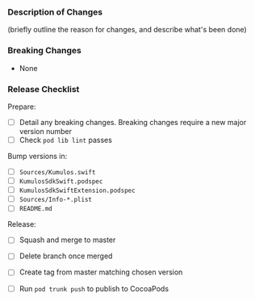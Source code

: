 ### Description of Changes

(briefly outline the reason for changes, and describe what's been done)

### Breaking Changes

-   None

### Release Checklist

Prepare:

-   [ ] Detail any breaking changes. Breaking changes require a new major version number
-   [ ] Check `pod lib lint` passes

Bump versions in:

-   [ ] `Sources/Kumulos.swift`
-   [ ] `KumulosSdkSwift.podspec`
-   [ ] `KumulosSdkSwiftExtension.podspec`
-   [ ] `Sources/Info-*.plist`
-   [ ] `README.md`

Release:

-   [ ] Squash and merge to master
-   [ ] Delete branch once merged
-   [ ] Create tag from master matching chosen version
-   [ ] Run `pod trunk push` to publish to CocoaPods

